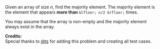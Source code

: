 
Given an array of size *n*, find the majority element. The majority element is the element that appears **more than** `&lfloor; n/2 &rfloor;` times.

You may assume that the array is non-empty and the majority element always exist in the array.

**Credits:**<br />Special thanks to [@ts](https://oj.leetcode.com/discuss/user/ts) for adding this problem and creating all test cases.
